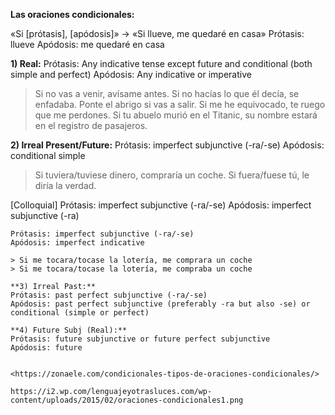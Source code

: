 **Las oraciones condicionales:**

«Si [prótasis], [apódosis]» → «Si llueve, me quedaré en casa»
Prótasis: llueve
Apódosis: me quedaré en casa

**1) Real:**
Prótasis: Any indicative tense except future and conditional (both simple and perfect)
Apódosis: Any indicative or imperative

> Si no vas a venir, avísame antes.
> Si no hacías lo que él decía, se enfadaba.
> Ponte el abrigo si vas a salir.
> Si me he equivocado, te ruego que me perdones.
> Si tu abuelo murió en el Titanic, su nombre estará en el registro de pasajeros.

**2) Irreal Present/Future:**
Prótasis: imperfect subjunctive (-ra/-se)
Apódosis: conditional simple

> Si tuviera/tuviese dinero, compraría un coche.
> Si fuera/fuese tú, le diría la verdad.

[Colloquial]
Prótasis: imperfect subjunctive (-ra/-se)
Apódosis: imperfect subjunctive (-ra)
~~~
Prótasis: imperfect subjunctive (-ra/-se)
Apódosis: imperfect indicative

> Si me tocara/tocase la lotería, me comprara un coche
> Si me tocara/tocase la lotería, me compraba un coche

**3) Irreal Past:**
Prótasis: past perfect subjunctive (-ra/-se)
Apódosis: past perfect subjunctive (preferably -ra but also -se) or conditional (simple or perfect)

**4) Future Subj (Real):**
Prótasis: future subjunctive or future perfect subjunctive
Apódosis: future


<https://zonaele.com/condicionales-tipos-de-oraciones-condicionales/>
 
https://i2.wp.com/lenguajeyotrasluces.com/wp-content/uploads/2015/02/oraciones-condicionales1.png

